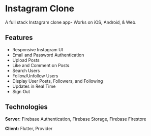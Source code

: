 # Instagram Clone

<p>A full stack Instagram clone app- Works on iOS, Android, & Web.</p>
<h2>Features</h2>
<ul>
    <li>Responsive Instagram UI</li>
    <li>Email and Password Authentication</li>
    <li>Upload Posts</li>
    <li>Like and Comment on Posts</li>
    <li>Search Users</li>
    <li>Follow/Unfollow Users</li>
    <li>Display User Posts, Followers, and Following</li>
    <li>Updates in Real Time</li>
    <li>Sign Out</li>
</ul>
<h2>Technologies</h2>
<p><strong>Server:</strong> Firebase Authentication, Firebase Storage, Firebase Firestore</p>
<p><strong>Client:</strong> Flutter, Provider</p>
